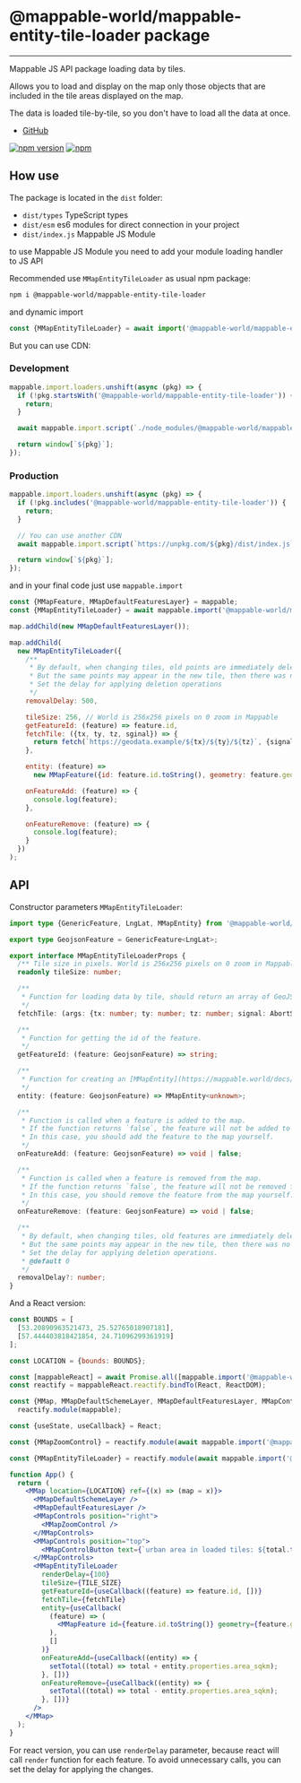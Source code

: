 # @mappable-world/mappable-entity-tile-loader package

---

Mappable JS API package loading data by tiles.

Allows you to load and display on the map only those objects that are included in the tile areas
displayed on the map.

The data is loaded tile-by-tile, so you don't have to load all the data at once.

- [GitHub](https://github.com/mappable-world/mappable-entity-tile-loader)

[![npm version](https://badge.fury.io/js/@mappable-world%2Fmappable-entity-tile-loader.svg)](https://badge.fury.io/js/@mappable-world%2Fmappable-entity-tile-loader.svg)
[![npm](https://img.shields.io/npm/dm/@mappable-world/mappable-entity-tile-loader.svg)](https://www.npmjs.com/package/@mappable-world/mappable-entity-tile-loader)

## How use

The package is located in the `dist` folder:

- `dist/types` TypeScript types
- `dist/esm` es6 modules for direct connection in your project
- `dist/index.js` Mappable JS Module

to use Mappable JS Module you need to add your module loading handler to JS API

Recommended use `MMapEntityTileLoader` as usual npm package:

```sh
npm i @mappable-world/mappable-entity-tile-loader
```

and dynamic import

```js
const {MMapEntityTileLoader} = await import('@mappable-world/mappable-entity-tile-loader/dist/esm/index');
```

But you can use CDN:

### Development

```js
mappable.import.loaders.unshift(async (pkg) => {
  if (!pkg.startsWith('@mappable-world/mappable-entity-tile-loader')) {
    return;
  }

  await mappable.import.script(`./node_modules/@mappable-world/mappable-entity-tile-loader/dist/index.js`);

  return window[`${pkg}`];
});
```

### Production

```js
mappable.import.loaders.unshift(async (pkg) => {
  if (!pkg.includes('@mappable-world/mappable-entity-tile-loader')) {
    return;
  }

  // You can use another CDN
  await mappable.import.script(`https://unpkg.com/${pkg}/dist/index.js`);

  return window[`${pkg}`];
});
```

and in your final code just use `mappable.import`

```js
const {MMapFeature, MMapDefaultFeaturesLayer} = mappable;
const {MMapEntityTileLoader} = await mappable.import('@mappable-world/mappable-entity-tile-loader@1.0.0');

map.addChild(new MMapDefaultFeaturesLayer());

map.addChild(
  new MMapEntityTileLoader({
    /**
     * By default, when changing tiles, old points are immediately deleted.
     * But the same points may appear in the new tile, then there was no point in deleting them.
     * Set the delay for applying deletion operations
     */
    removalDelay: 500,

    tileSize: 256, // World is 256x256 pixels on 0 zoom in Mappable
    getFeatureId: (feature) => feature.id,
    fetchTile: ({tx, ty, tz, sginal}) => {
      return fetch(`https://geodata.example/${tx}/${ty}/${tz}`, {signal}).then((r) => r.json());
    },

    entity: (feature) =>
      new MMapFeature({id: feature.id.toString(), geometry: feature.geometry, properties: feature.properties}),

    onFeatureAdd: (feature) => {
      console.log(feature);
    },

    onFeatureRemove: (feature) => {
      console.log(feature);
    }
  })
);
```

## API

Constructor parameters `MMapEntityTileLoader`:

```ts
import type {GenericFeature, LngLat, MMapEntity} from '@mappable-world/mappable-types';

export type GeojsonFeature = GenericFeature<LngLat>;

export interface MMapEntityTileLoaderProps {
  /** Tile size in pixels. World is 256x256 pixels on 0 zoom in Mappable */
  readonly tileSize: number;

  /**
   * Function for loading data by tile, should return an array of GeoJSON features
   */
  fetchTile: (args: {tx: number; ty: number; tz: number; signal: AbortSignal}) => Promise<GeojsonFeature[]>;

  /**
   * Function for getting the id of the feature.
   */
  getFeatureId: (feature: GeojsonFeature) => string;

  /**
   * Function for creating an [MMapEntity](https://mappable.world/docs/js-api/ref/index.html#class-mmapentity) from a feature.
   */
  entity: (feature: GeojsonFeature) => MMapEntity<unknown>;

  /**
   * Function is called when a feature is added to the map.
   * If the function returns `false`, the feature will not be added to the map.
   * In this case, you should add the feature to the map yourself.
   */
  onFeatureAdd: (feature: GeojsonFeature) => void | false;

  /**
   * Function is called when a feature is removed from the map.
   * If the function returns `false`, the feature will not be removed from the map.
   * In this case, you should remove the feature from the map yourself.
   */
  onFeatureRemove: (feature: GeojsonFeature) => void | false;

  /**
   * By default, when changing tiles, old features are immediately deleted.
   * But the same points may appear in the new tile, then there was no point in deleting them.
   * Set the delay for applying deletion operations.
   * @default 0
   */
  removalDelay?: number;
}
```

And a React version:

```jsx
const BOUNDS = [
  [53.20890963521473, 25.52765018907181],
  [57.444403818421854, 24.71096299361919]
];

const LOCATION = {bounds: BOUNDS};

const [mappableReact] = await Promise.all([mappable.import('@mappable-world/mappable-reactify'), mappable.ready]);
const reactify = mappableReact.reactify.bindTo(React, ReactDOM);

const {MMap, MMapDefaultSchemeLayer, MMapDefaultFeaturesLayer, MMapControlButton, MMapControls, MMapFeature} =
  reactify.module(mappable);

const {useState, useCallback} = React;

const {MMapZoomControl} = reactify.module(await mappable.import('@mappable-world/mappable-controls@0.0.1'));

const {MMapEntityTileLoader} = reactify.module(await mappable.import('@mappable-world/mappable-entity-tile-loader'));

function App() {
  return (
    <MMap location={LOCATION} ref={(x) => (map = x)}>
      <MMapDefaultSchemeLayer />
      <MMapDefaultFeaturesLayer />
      <MMapControls position="right">
        <MMapZoomControl />
      </MMapControls>
      <MMapControls position="top">
        <MMapControlButton text={`urban area in loaded tiles: ${total.toFixed(2)} km2`} />
      </MMapControls>
      <MMapEntityTileLoader
        renderDelay={100}
        tileSize={TILE_SIZE}
        getFeatureId={useCallback((feature) => feature.id, [])}
        fetchTile={fetchTile}
        entity={useCallback(
          (feature) => (
            <MMapFeature id={feature.id.toString()} geometry={feature.geometry} properties={feature.properties} />
          ),
          []
        )}
        onFeatureAdd={useCallback((entity) => {
          setTotal((total) => total + entity.properties.area_sqkm);
        }, [])}
        onFeatureRemove={useCallback((entity) => {
          setTotal((total) => total - entity.properties.area_sqkm);
        }, [])}
      />
    </MMap>
  );
}
```

For react version, you can use `renderDelay` parameter, because react will call `render` function for each feature.
To avoid unnecessary calls, you can set the delay for applying the changes.
